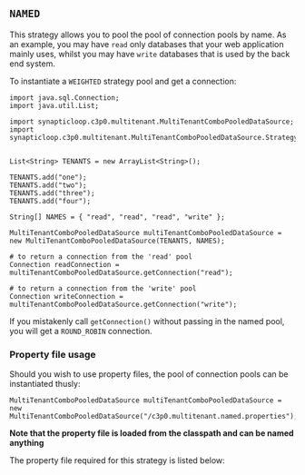 
## `NAMED`

This strategy allows you to pool the pool of connection pools by name.  As an example, you may have `read` only databases that your web application mainly uses, whilst you may have `write` databases that is used by the back end system.

To instantiate a `WEIGHTED` strategy pool and get a connection:

```
import java.sql.Connection;
import java.util.List;

import synapticloop.c3p0.multitenant.MultiTenantComboPooledDataSource;
import synapticloop.c3p0.multitenant.MultiTenantComboPooledDataSource.Strategy;


List<String> TENANTS = new ArrayList<String>();

TENANTS.add("one");
TENANTS.add("two");
TENANTS.add("three");
TENANTS.add("four");

String[] NAMES = { "read", "read", "read", "write" };

MultiTenantComboPooledDataSource multiTenantComboPooledDataSource = new MultiTenantComboPooledDataSource(TENANTS, NAMES);

# to return a connection from the 'read' pool
Connection readConnection = multiTenantComboPooledDataSource.getConnection("read");

# to return a connection from the 'write' pool
Connection writeConnection = multiTenantComboPooledDataSource.getConnection("write");
```

If you mistakenly call `getConnection()` without passing in the named pool, you will get a `ROUND_ROBIN` connection.

### Property file usage

Should you wish to use property files, the pool of connection pools can be instantiated thusly:

```
MultiTenantComboPooledDataSource multiTenantComboPooledDataSource = new MultiTenantComboPooledDataSource("/c3p0.multitenant.named.properties");
```

__Note that the property file is loaded from the classpath and can be named anything__

The property file required for this strategy is listed below:


